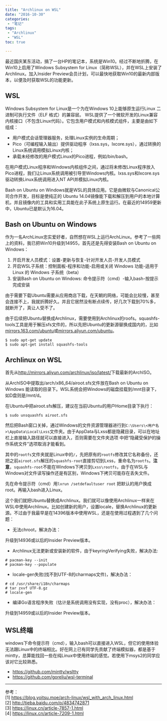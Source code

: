 ```yaml
---
title: "Archlinux on WSL"
date: "2016-10-30"
categories:
 - "笔记"
tags:
 - "Archlinux"
 - "WSL"
toc: true

---
```


最近国庆某东活动，搞了一台HP的笔记本，系统是Win10。经过不断地折腾，在Win10上启用了Windows Subsystem for Linux（简称WSL），并在WSL上安装了Archlinux。加入Insider Preview会员计划，可以最快地获取Win10的最新内部版本，以便及时获取WSL的功能更新。
<!--more-->

## WSL

Windows Subsystem for Linux是一个为在Windows 10上能够原生运行Linux 二进制可执行文件（ELF 格式）的兼容层。 WSL提供了一个微软开发的Linux兼容内核接口（不包含Linux代码）。它包含用户模式和内核模式组件，主要是由如下组成：

 - 用户模式会话管理器服务，处理Linux实例的生命周期；
 - Pico（可编程输入输出）提供驱动程序（lxss.sys，lxcore.sys），通过转换的Linux系统调用模拟Linux内核；
 - 承载未经修改的用户模式Linux的Pico进程，例如/bin/bash。

在用户模式Linux程序和Windows内核组件之间，通过将未修改Linux程序放入Pico进程，我们让Linux系统调用被引导至Windows内核。lxss.sys和lxcore.sys驱动转换Linux系统调用进入NT API并模拟Linux内核。

Bash on Ubuntu on Windows就是WSL的具体应用。它是由微软与Canonical公司合作开发，目标是使纯正的 Ubuntu 14.04镜像能下载和解压到用户的本地计算机，并且镜像内的工具和实用工具能在此子系统上原生运行。在最近的14959更新中，Ubuntu已是默认为16.04。

## Bash on Ubuntu on Windows

作为一名ArchLinux忠实爱好者，自然想在WSL上运行ArchLinux。参考了一些网上的资料，我已把Win10升级到14955，首先还是先得安装Bash on Ubuntu on Windows：

 1. 开启开发人员模式：设置-更新与恢复-针对开发人员-开发人员模式
 2. 开启WSL子系统：控制面板-程序和功能-启用或关闭 Windows 功能-适用于 Linux 的 Windows 子系统（beta）
 3. 安装Bash on Ubuntu on Windows: 命令提示符（cmd）-输入bash-按提示完成安装

由于需要下载Ubuntu需要从应用商店下载，在天朝的网络，可能会比较慢，甚至会连接不上，我就折腾好久。并且它居然没有断点续传，好几次下载到70%多，就断开了，真让人受不了。

由于后续把Ubuntu替换成Archlinux，需要使用到Archlinux的roofs。squashfs-tools工具是用于解压sfs文件的，所以先把Ubuntu的更新源替换成国内的，比如[mirrors.163.com/ubuntu](http://mirrors.163.com/.help/ubuntu.html)或[mirrors.aliyun.com/ubuntu](http://mirrors.aliyun.com/help/ubuntu)。

	$ sudo apt-get update
	$ sudo apt-get install squashfs-tools

## Archlinux on WSL


首先从<http://mirrors.aliyun.com/archlinux/iso/latest/>下载最新的ArchISO。

从ArchISO中提取出/arch/x86_64/airoot.sfs文件放在Bash on Ubuntu on Windows 能读取的目录下。WSL系统会把Windows的磁盘挂载到/mnt目录下，如D盘则是/mnt/d。

在Ubuntu中把airoot.sfs解压，建议在当前Ubuntu的用户Home目录下执行：

	$ sudo unsquashfs airoot.sfs

然后把Bash窗口关掉，通过Windows的文件资源管理器进行到`C:\Users\<用户名>\AppData\Local\Lxss`文件夹。由于AppData与Lxss都是隐藏目录，可以在地址栏上直接输入路径就可以直接进入，否则需要在文件夹选项 中把“隐藏受保护的操作系统文件”选项取消才能看到。

其中的`rootfs`文件夹就是Linux中的`/`，先把原有的`rootfs`修改其它名称备份，还把之前`airoot.sfs`解压的`squashfs-root`直接剪切到Lxss，重命名为`rootfs`。**注意**，`squashfs-root`不能在Windows下拷贝到`Lxss\rootfs`，由于在WSL与Windows对文件读写操作还是有区别，Windows下拷贝可能存在丢失文件。

先在命令提示符（cmd）用`lxrun /setdefaultuser root` 把默认的用户换成root。再输入bash进入Linux。

这个我们就把Ubuntu替换成Archlinux。我们就可以像使用Archlinux一样来在WSL中使用Archlinux。比如创建新的用户，设置locale，替换Archlinux的更新源。不过由于我最早是在14396版本中使用WSL，还是在使用过程遇到了几个问题：

 - 无法chroot，解决办法：

 升级到14936或以后的Insider Preview版本。
 
 - Archlinux无法更新或安装新的软件，由于keyringVerifying失败，解决办法:

 ```
# pacman-key --init
# pacman-key --populate
```
 
 - locale-gen失败(找不到UTF-8的charmaps文件)，解决办法：

 ```
# cd /usr/share/i18n/charmaps
# tar zxvf UTF-8.gz
# locale-gen
```

 - 编译Go语言程序失败（估计是系统调用没有实现，没有proc），解决办法：

 升级到14959或以后的Insider Preview版本。


## WSL终端

windows下命令提示符（cmd），输入bash可以直接进入WSL，但它的使用体验无法跟Linux中的终端相比。好在网上已有同学先贡献了终端模拟器，都是基于mintty，总算能找回一些在纯Linux中使用终端的感觉。若使用下msys2的同学应该对它比较熟悉。

 - https://github.com/mintty/wsltty
 - https://github.com/goreliu/wsl-terminal

----------

参考：   
[1] https://blog.yoitsu.moe/arch-linux/wsl_with_arch_linux.html  
[2] http://tieba.baidu.com/p/4834742871   
[3] https://linux.cn/article-7857-1.html  
[4] https://linux.cn/article-7209-1.html   




